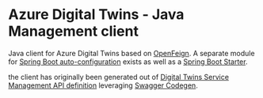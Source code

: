 # Azure Digital Twins - Java Management client

Java client for Azure Digital Twins based on [OpenFeign](https://github.com/OpenFeign). A separate module for [Spring Boot auto-configuration](/azure-digital-twins-management-client-spring-autoconfiguration) exists as well as a [Spring Boot Starter](/azure-digital-twins-spring-boot-starters/azure-digital-twins-management-client-starter).

the client has originally been generated out of [Digital Twins Service Management API definition](https://docs.westcentralus.azuresmartspaces.net/management/swagger) leveraging [Swagger Codegen](https://swagger.io/tools/swagger-codegen/).
